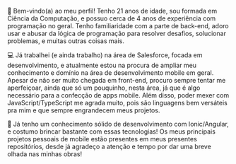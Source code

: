 📂 Bem-vindo(a) ao meu perfil! Tenho 21 anos de idade, sou formada em Ciência da Computação, e possuo cerca de 4 anos de experiência com programação no geral. Tenho familiaridade com a parte de back-end, adoro usar e abusar da lógica de programação para resolver desafios, solucionar problemas, e muitas outras coisas mais.

💻 Já trabalhei (e ainda trabalho) na área de Salesforce, focada em desenvolvimento, e atualmente estou na procura de ampliar meu conhecimento e domínio na área de desenvolvimento mobile em geral. Apesar de não ser muito chegada em front-end, procuro sempre tentar me aperfeiçoar, ainda que só um pouquinho, nesta área, já que é algo necessário para a confecção de apps mobile. Além disso, poder mexer com JavaScript/TypeScript me agrada muito, pois são linguagens bem versáteis pra mim e que sempre engrandecem meus projetos.

📱 Já tenho um conhecimento sólido de desenvolvimento com Ionic/Angular, e costumo brincar bastante com essas tecnologias! Os meus principais projetos pessoais de mobile estão presentes em meus presentes repositórios, desde já agradeço a atenção e tempo por dar uma breve olhada nas minhas obras!
